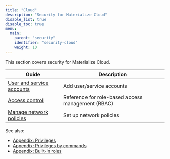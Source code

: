 ```yaml
---
title: "Cloud"
description: "Security for Materialize Cloud"
disable_list: true
disable_toc: true
menu:
  main:
    parent: "security"
    identifier: "security-cloud"
    weight: 10
---
```


This section covers security for Materialize Cloud.

| Guide | Description |
|-------|-------------|
| [User and service accounts](/security/cloud/users-service-accounts/) | Add user/service accounts |
| [Access control](/security/cloud/access-control/) | Reference for role-based access management (RBAC) |
| [Manage network policies](/security/cloud/manage-network-policies/) | Set up network policies |


See also:

- [Appendix: Privileges](/security/appendix/appendix-privileges/)
- [Appendix: Privileges by commands](/security/appendix/appendix-command-privileges/)
- [Appendix: Built-in roles](/security/appendix/appendix-built-in-roles/)
